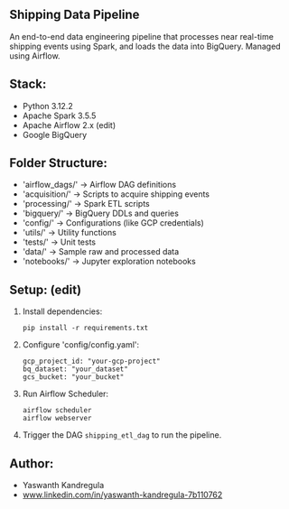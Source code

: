 ## Shipping Data Pipeline

An end-to-end data engineering pipeline that processes near real-time shipping events using Spark, and loads the data into BigQuery. Managed using Airflow.

## Stack:
- Python 3.12.2
- Apache Spark 3.5.5
- Apache Airflow 2.x (edit)
- Google BigQuery

## Folder Structure:
- 'airflow_dags/' → Airflow DAG definitions
- 'acquisition/' → Scripts to acquire shipping events
- 'processing/' → Spark ETL scripts
- 'bigquery/' → BigQuery DDLs and queries
- 'config/' → Configurations (like GCP credentials)
- 'utils/' → Utility functions
- 'tests/' → Unit tests
- 'data/' → Sample raw and processed data
- 'notebooks/' → Jupyter exploration notebooks

## Setup: (edit)
1. Install dependencies:

   ```
   pip install -r requirements.txt
   ```
   

2. Configure 'config/config.yaml':
   ```
   gcp_project_id: "your-gcp-project"
   bq_dataset: "your_dataset"
   gcs_bucket: "your_bucket"
   ```

3. Run Airflow Scheduler:
   ```
   airflow scheduler
   airflow webserver
   ```

4. Trigger the DAG `shipping_etl_dag` to run the pipeline.

## Author:
- Yaswanth Kandregula
- www.linkedin.com/in/yaswanth-kandregula-7b110762

